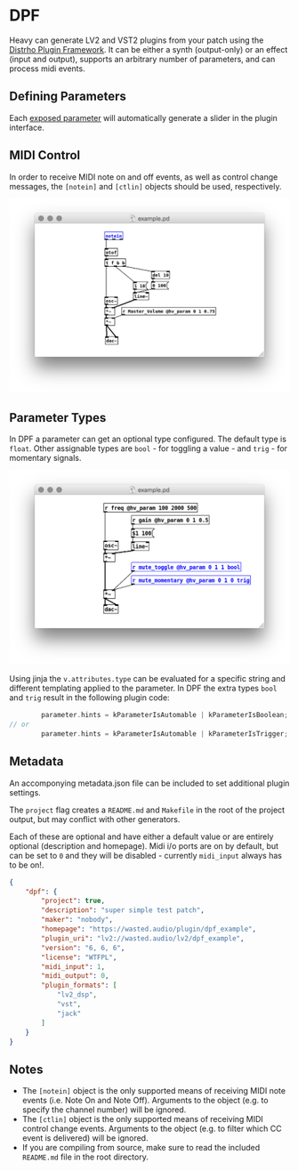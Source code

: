 # DPF

Heavy can generate LV2 and VST2 plugins from your patch using the [Distrho Plugin Framework](https://github.com/DISTRHO/DPF). It can be either a synth (output-only) or an effect (input and output), supports an arbitrary number of parameters, and can process midi events.

## Defining Parameters
Each [exposed parameter](02.getting_started.md#exposing-parameters) will automatically generate a slider in the plugin interface.

## MIDI Control
In order to receive MIDI note on and off events, as well as control change messages, the `[notein]` and `[ctlin]` objects should be used, respectively.

![notein](img/docs_notein.png)

## Parameter Types
In DPF a parameter can get an optional type configured. The default type is `float`. Other assignable types are `bool` - for toggling a value - and `trig` - for momentary signals.

![dpf](img/docs_param_type.png)

Using jinja the `v.attributes.type` can be evaluated for a specific string and different templating applied to the parameter. In DPF the extra types `bool` and `trig` result in the following plugin code:

```c++
        parameter.hints = kParameterIsAutomable | kParameterIsBoolean;
// or
        parameter.hints = kParameterIsAutomable | kParameterIsTrigger;
```

## Metadata

An accomponying metadata.json file can be included to set additional plugin settings.

The `project` flag creates a `README.md` and `Makefile` in the root of the project output, but may conflict with other generators.

Each of these are optional and have either a default value or are entirely optional (description and homepage). Midi i/o ports are on by default, but can be set to `0` and they will be disabled - currently `midi_input` always has to be on!.


```json
{
    "dpf": {
        "project": true,
        "description": "super simple test patch",
        "maker": "nobody",
        "homepage": "https://wasted.audio/plugin/dpf_example",
        "plugin_uri": "lv2://wasted.audio/lv2/dpf_example",
        "version": "6, 6, 6",
        "license": "WTFPL",
        "midi_input": 1,
        "midi_output": 0,
        "plugin_formats": [
            "lv2_dsp",
            "vst",
            "jack"
        ]
    }
}
```

## Notes
* The `[notein]` object is the only supported means of receiving MIDI note events (i.e. Note On and Note Off). Arguments to the object (e.g. to specify the channel number) will be ignored.
* The `[ctlin]` object is the only supported means of receiving MIDI control change events. Arguments to the object (e.g. to filter which CC event is delivered) will be ignored.
* If you are compiling from source, make sure to read the included `README.md` file in the root directory.
